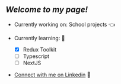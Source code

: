 ## *Welcome to my page!*

- Currently working on: School projects 👈
  
- Currently learning:  💎
  - [x] Redux Toolkit
  - [ ] Typescript
  - [ ] NextJS

- [Connect with me on Linkedin](https://www.linkedin.com/in/kevin-lan-/) 🥂
